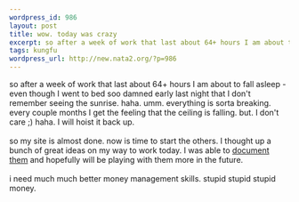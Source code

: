 ```yaml
--- 
wordpress_id: 986
layout: post
title: wow. today was crazy
excerpt: so after a week of work that last about 64+ hours I am about to fall asleep - even though I went to bed soo damned early last night that I don't remember seeing the sunrise. haha. umm. everything is sorta breaking. every couple months I get the feeling that the ceiling is falling. but. I don't care ;) haha. I will hoist it back up. so my site is almost done. now is time to start the o...
tags: kungfu
wordpress_url: http://new.nata2.org/?p=986
---
```

so after a week of work that last about 64+ hours I am about to fall asleep - even though I went to bed soo damned early last night that I don't remember seeing the sunrise. haha. umm. everything is sorta breaking. every couple months I get the feeling that the ceiling is falling. but. I don't care ;) haha. I will hoist it back up. <br/><br/>so my site is almost done. now is time to start the others. I thought up a bunch of great ideas on my way to work today. I was able to <a href="http://www.ironkungfu.net">document them</a> and hopefully will be playing with them more in the future. <br/><br/>i need much much better money management skills. stupid stupid stupid money. 
